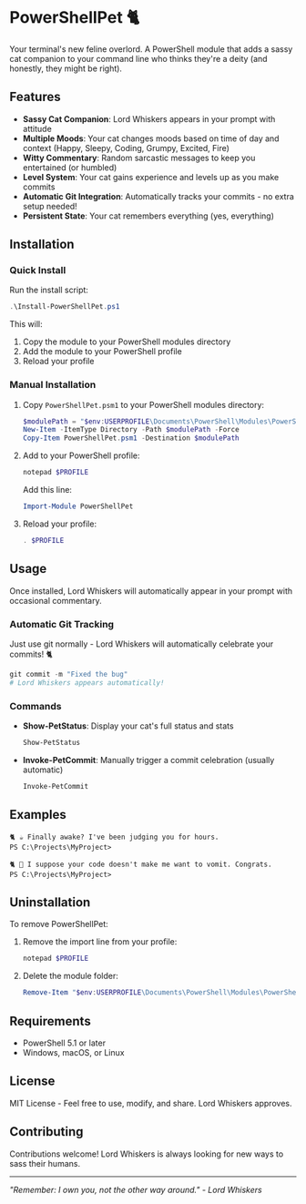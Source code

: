 # PowerShellPet 🐈

Your terminal's new feline overlord. A PowerShell module that adds a sassy cat companion to your command line who thinks they're a deity (and honestly, they might be right).

## Features

- **Sassy Cat Companion**: Lord Whiskers appears in your prompt with attitude
- **Multiple Moods**: Your cat changes moods based on time of day and context (Happy, Sleepy, Coding, Grumpy, Excited, Fire)
- **Witty Commentary**: Random sarcastic messages to keep you entertained (or humbled)
- **Level System**: Your cat gains experience and levels up as you make commits
- **Automatic Git Integration**: Automatically tracks your commits - no extra setup needed!
- **Persistent State**: Your cat remembers everything (yes, everything)

## Installation

### Quick Install

Run the install script:

```powershell
.\Install-PowerShellPet.ps1
```

This will:
1. Copy the module to your PowerShell modules directory
2. Add the module to your PowerShell profile
3. Reload your profile

### Manual Installation

1. Copy `PowerShellPet.psm1` to your PowerShell modules directory:
   ```powershell
   $modulePath = "$env:USERPROFILE\Documents\PowerShell\Modules\PowerShellPet"
   New-Item -ItemType Directory -Path $modulePath -Force
   Copy-Item PowerShellPet.psm1 -Destination $modulePath
   ```

2. Add to your PowerShell profile:
   ```powershell
   notepad $PROFILE
   ```
   
   Add this line:
   ```powershell
   Import-Module PowerShellPet
   ```

3. Reload your profile:
   ```powershell
   . $PROFILE
   ```

## Usage

Once installed, Lord Whiskers will automatically appear in your prompt with occasional commentary.

### Automatic Git Tracking

Just use git normally - Lord Whiskers will automatically celebrate your commits! 🐈

```powershell
git commit -m "Fixed the bug"
# Lord Whiskers appears automatically!
```

### Commands

- **Show-PetStatus**: Display your cat's full status and stats
  ```powershell
  Show-PetStatus
  ```

- **Invoke-PetCommit**: Manually trigger a commit celebration (usually automatic)
  ```powershell
  Invoke-PetCommit
  ```

## Examples

```
🐈 ☕ Finally awake? I've been judging you for hours.
PS C:\Projects\MyProject>

🐈 💎 I suppose your code doesn't make me want to vomit. Congrats.
PS C:\Projects\MyProject>
```

## Uninstallation

To remove PowerShellPet:

1. Remove the import line from your profile:
   ```powershell
   notepad $PROFILE
   ```

2. Delete the module folder:
   ```powershell
   Remove-Item "$env:USERPROFILE\Documents\PowerShell\Modules\PowerShellPet" -Recurse -Force
   ```

## Requirements

- PowerShell 5.1 or later
- Windows, macOS, or Linux

## License

MIT License - Feel free to use, modify, and share. Lord Whiskers approves.

## Contributing

Contributions welcome! Lord Whiskers is always looking for new ways to sass their humans.

---

*"Remember: I own you, not the other way around." - Lord Whiskers*
